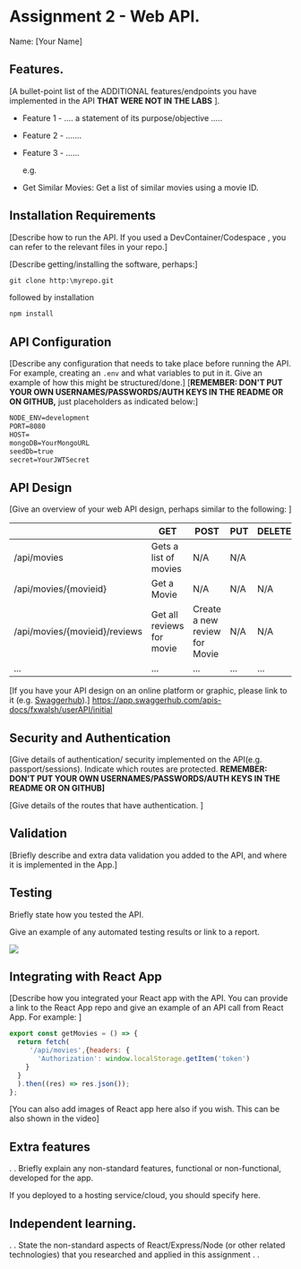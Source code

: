# Assignment 2 - Web API.

Name: [Your Name]

## Features.

[A bullet-point list of the ADDITIONAL features/endpoints you have implemented in the API **THAT WERE NOT IN THE LABS** ]. 

 + Feature 1 - .... a statement of its purpose/objective ..... 

 + Feature 2 - .......

 + Feature 3 - ......

   e.g.

 + Get Similar Movies:  Get a list of similar movies using a movie ID. 

## Installation Requirements

[Describe how to run the API. If you used a DevContainer/Codespace , you can refer to the relevant files in your repo.]

[Describe getting/installing the software, perhaps:]

```cmd
git clone http:\myrepo.git
```

followed by installation

```bat
npm install
```



## API Configuration

[Describe any configuration that needs to take place before running the API. For example, creating an ``.env`` and what variables to put in it. Give an example of how this might be structured/done.]
[**REMEMBER: DON'T PUT YOUR OWN USERNAMES/PASSWORDS/AUTH KEYS IN THE README OR ON GITHUB,** just placeholders as indicated below:]

```bat
NODE_ENV=development
PORT=8080
HOST=
mongoDB=YourMongoURL
seedDb=true
secret=YourJWTSecret
```


## API Design
[Give an overview of your web API design, perhaps similar to the following: ]

|  |  GET | POST | PUT | DELETE
| -- | -- | -- | -- | -- 
| /api/movies |Gets a list of movies | N/A | N/A |
| /api/movies/{movieid} | Get a Movie | N/A | N/A | N/A
| /api/movies/{movieid}/reviews | Get all reviews for movie | Create a new review for Movie | N/A | N/A  
| ... | ... | ... | ... | ...

[If you have your API design on an online platform or graphic, please link to it (e.g. [Swaggerhub](https://app.swaggerhub.com/)).]
https://app.swaggerhub.com/apis-docs/fxwalsh/userAPI/initial




## Security and Authentication
[Give details of authentication/ security implemented on the API(e.g. passport/sessions). Indicate which routes are protected. **REMEMBER: DON'T PUT YOUR OWN USERNAMES/PASSWORDS/AUTH KEYS IN THE README OR ON GITHUB]**

[Give details of the routes that have authentication. ]



## Validation

[Briefly describe and extra data validation you added to the API, and where it is implemented in the App.]



## Testing

Briefly state how you tested the API. 

Give an example of any automated testing results or link to a report. 

![](./images/tests-image.png)

## Integrating with React App

[Describe how you integrated your React app with the API. You can provide a link to the React App repo and give an example of an API call from React App. For example: ]

~~~Javascript
export const getMovies = () => {
  return fetch(
     '/api/movies',{headers: {
       'Authorization': window.localStorage.getItem('token')
    }
  }
  ).then((res) => res.json());
};

~~~

[You can also add images of React app here also if you wish. This can be also shown in the video]

## Extra features

. . Briefly explain any non-standard features, functional or non-functional, developed for the app.  

If you deployed to a hosting service/cloud, you should specify here. 

## Independent learning.

. . State the non-standard aspects of React/Express/Node (or other related technologies) that you researched and applied in this assignment . .  
